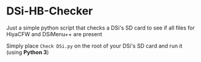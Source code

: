 # DSi-HB-Checker
Just a simple python script that checks a DSi's SD card to see if all files for HiyaCFW and DSiMenu++ are present

Simply place `Check DSi.py` on the root of your DSi's SD card and run it (using **Python 3**)
